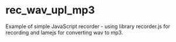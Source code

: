 # rec_wav_upl_mp3
Example of simple JavaScript recorder - using library recorder.js for recording and lamejs for converting wav to mp3.

